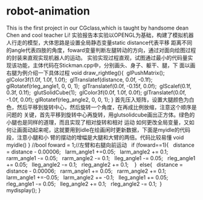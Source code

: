 # robot-animation
This is the first project in our CGclass,which is taught by handsome dean Chen and cool teacher Li!
    实验报告本实验以OPENGL为基础，构建了模拟机器人行走的模型，大体思路是设置全局静态变量static distance代表平移
距离不同的angle代表四肢的角度，foward变量判断左腿转动的方向，通过对面向绘图过程的封装来直观实现机器人的运动。
   实验实现过程直观，试图通过最小的代码量实现该功能，主体代码在Stickman.cpp中，分别画头、身子、躯干、腿，下
   面以画右腿为例介绍一下具体过程
   void draw_rightleg(){ 
   glPushMatrix(); 
   glColor3f(1.0f, 1.0f, 1.0f); 
   glTranslatef(distance, 0.0f, -0.1f); 
   glRotatef(rleg_angle1, 0, 0, 1); 
   glTranslatef(0.0f, -0.15f, 0.0f); 
   glScalef(0.1f, 0.3f, 0.1f); 
   glutSolidCube(1); 
   glColor3f(0.0f, 1.0f, 0.0f);
   glTranslatef(0.0f, -1.0f, 0.0f);
   glRotatef(rleg_angle2, 0, 0, 1);
  }
   首先压入矩阵，设置大腿颜色为白色，然后平移到旋转中心，然后旋转一个角度，在再成比例放缩，注意这个顺序是问题的
 关键，首先平移到旋转中心再旋转，用glutsolidcube画出正方体。绿色的小腿也是同样的道理，而且实现了相对旋转和相对
 运动
   如何更改全局变量，又如何让画面动起来呢，这就要用到idle在绘画闲时更新数据，下面是myidle的代码段，注意小腿和小
 臂的摆动的增幅是大腿和大臂的两倍。代码比较易懂
 void myidle() } //bool foward = 1;//左臂和右腿向前运动  
 if (foward==1){  
 distance = distance - 0.00006;  
 larm_angle1 +=0.05;  
 larm_angle2 += 0.1;  
 rarm_angle1 -= 0.05;  
 rarm_angle2 -= 0.1;  
 lleg_angle1 -= 0.05;  
 rleg_angle1 += 0.05;  
 lleg_angle2 -= 0.1;  
 rleg_angle2 += 0.1;   
 } 
 else{  
 distance = distance - 0.00006;  
 rarm_angle1 += 0.05;  
 rarm_angle2 += 0.1;  
 larm_angle1 +=-0.05;  
 larm_angle2 += -0.1;  
 lleg_angle1 += 0.05;  
 rleg_angle1 -= 0.05;  
 lleg_angle2 += 0.1;  
 rleg_angle2 -= 0.1; 
 }   
 mydisplay(); }
